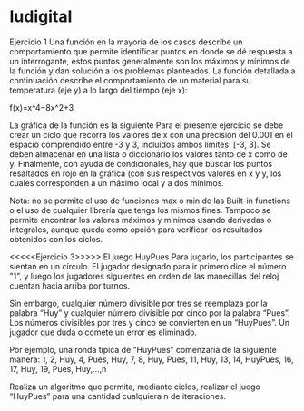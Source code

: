 # Iudigital
 Ejercicio 1
Una función en la mayoría de los casos describe un comportamiento que permite identificar puntos en donde se dé respuesta a un interrogante, estos puntos generalmente son los máximos y mínimos de la función y dan solución a los problemas planteados. La función detallada a continuación describe el comportamiento de un material para su temperatura (eje y) a lo largo del tiempo (eje x):

f(x)=x^4−8x^2+3 

La gráfica de la función es la siguiente
Para el presente ejercicio se debe crear un ciclo que recorra los valores de x con una precisión del 0.001 en el espacio comprendido entre -3 y 3, incluídos ambos límites: [-3, 3]. Se deben almacenar en una lista o diccionario los valores tanto de x como de y. Finalmente, con ayuda de condicionales, hay que buscar los puntos resaltados en rojo en la gráfica (con sus respectivos valores en x y y, los cuales corresponden a un máximo local y a dos mínimos.

Nota: no se permite el uso de funciones max o min de las Built-in functions o el uso de cualquier librería que tenga los mismos fines. Tampoco se permite encontrar los valores máximos y mínimos usando derivadas o integrales, aunque queda como opción para verificar los resultados obtenidos con los ciclos.


<<<<<Ejercicio 3>>>>>
El juego HuyPues
Para jugarlo, los participantes se sientan en un círculo. El jugador designado para ir primero dice el número "1", y luego los jugadores siguientes en orden de las manecillas del reloj cuentan hacia arriba por turnos.

Sin embargo, cualquier número divisible por tres se reemplaza por la palabra “Huy” y cualquier número divisible por cinco por la palabra “Pues”. Los números divisibles por tres y cinco se convierten en un “HuyPues”. Un jugador que duda o comete un error es eliminado.

Por ejemplo, una ronda típica de “HuyPues” comenzaría de la siguiente manera: 1, 2, Huy, 4, Pues, Huy, 7, 8, Huy, Pues, 11, Huy, 13, 14, HuyPues, 16, 17, Huy, 19, Pues, Huy,…,n

Realiza un algoritmo que permita, mediante ciclos, realizar el juego “HuyPues” para una cantidad cualquiera n de iteraciones.
